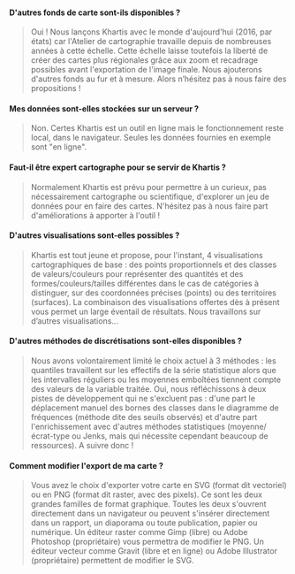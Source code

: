 #### D'autres fonds de carte sont-ils disponibles ?

>Oui ! Nous lançons Khartis avec le monde d'aujourd'hui (2016, par états) car l'Atelier de cartographie travaille depuis de nombreuses années à cette échelle. Cette échelle laisse toutefois la liberté de créer des cartes plus régionales grâce aux zoom et recadrage possibles avant l'exportation de l'image finale. Nous ajouterons d'autres fonds au fur et à mesure. Alors n’hésitez pas à nous faire des propositions !

#### Mes données sont-elles stockées sur un serveur ?

>Non. Certes Khartis est un outil en ligne mais le fonctionnement reste local, dans le navigateur. Seules les données fournies en exemple sont "en ligne".

#### Faut-il être expert cartographe pour se servir de Khartis ?

>Normalement Khartis est prévu pour permettre à un curieux, pas nécessairement cartographe ou scientifique, d'explorer un jeu de données pour en faire des cartes. N'hésitez pas à nous faire part d'améliorations à apporter à l'outil !

#### D'autres visualisations sont-elles possibles ?

>Khartis est tout jeune et propose, pour l'instant, 4 visualisations cartographiques de base : des points proportionnels et des classes de valeurs/couleurs pour représenter des quantités et des formes/couleurs/tailles différentes dans le cas de catégories à distinguer, sur des coordonnées précises (points) ou des territoires (surfaces). La combinaison des visualisations offertes dès à présent vous permet un large éventail de résultats. Nous travaillons sur d’autres visualisations...

#### D'autres méthodes de discrétisations sont-elles disponibles ?

>Nous avons volontairement limité le choix actuel à 3 méthodes : les quantiles travaillent sur les effectifs de la série statistique alors que les intervalles réguliers ou les moyennes emboîtées tiennent compte des valeurs de la variable traitée. Oui, nous réfléchissons à deux pistes de développement qui ne s'excluent pas : d'une part le déplacement manuel des bornes des classes dans le diagramme de fréquences (méthode dite des seuils observés) et d'autre part l'enrichissement avec d'autres méthodes statistiques (moyenne/écrat-type ou Jenks, mais qui nécessite cependant beaucoup de ressources). A suivre donc !

#### Comment modifier l'export de ma carte ?

>Vous avez le choix d'exporter votre carte en SVG (format dit vectoriel) ou en PNG (format dit raster, avec des pixels). Ce sont les deux grandes familles de format graphique. Toutes les deux s'ouvrent directement dans un navigateur ou peuvent s'insérer directement dans un rapport, un diaporama ou toute publication, papier ou numérique. Un éditeur raster comme Gimp (libre) ou Adobe Photoshop (propriétaire) vous permettra de modifier le PNG. Un éditeur vecteur comme Gravit (libre et en ligne) ou Adobe Illustrator (propriétaire) permettent de modifier le SVG.